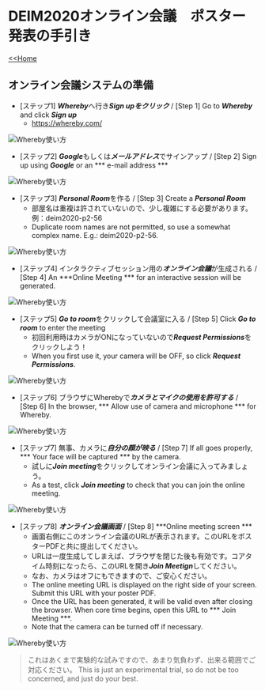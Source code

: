 # DEIM2020オンライン会議　ポスター発表の手引き

[<<Home](README.md)

## オンライン会議システムの準備

* [ステップ1] ***Whereby***へ行き***Sign upをクリック***  / [Step 1] Go to ***Whereby***  and click ***Sign up***
    * https://whereby.com/
    
![Whereby使い方](img/whereby-usage_7.png)

* [ステップ2] ***Google***もしくは***メールアドレス***でサインアップ  / [Step 2] Sign up using ***Google*** or an *** e-mail address ***

![Whereby使い方](img/whereby-usage_6.png)

* [ステップ3] ***Personal Room***を作る  / [Step 3] Create a ***Personal Room***
    * 部屋名は重複は許されていないので、少し複雑にする必要があります。例：deim2020-p2-56
    * Duplicate room names are not permitted, so use a somewhat complex name. E.g.: deim2020-p2-56.

![Whereby使い方](img/whereby-usage_5.png)

* [ステップ4] インタラクティブセッション用の***オンライン会議***が生成される  / [Step 4] An ***Online Meeting *** for an interactive session will be generated.

![Whereby使い方](img/whereby-usage_4.png)

* [ステップ5] ***Go to room***をクリックして会議室に入る  / [Step 5] Click ***Go to room*** to enter the meeting
    * 初回利用時はカメラがONになっていないので***Request Permissions***をクリックしよう！
    * When you first use it, your camera will be OFF, so click ***Request Permissions***.
 
![Whereby使い方](img/whereby-usage_3.png)

* [ステップ6] ブラウザにWherebyで***カメラとマイクの使用を許可する***  /  [Step 6] In the browser, *** Allow use of camera and microphone *** for Whereby.

![Whereby使い方](img/whereby-usage_2.png)

* [ステップ7] 無事、カメラに***自分の顔が映る***  / [Step 7] If all goes properly, *** Your face will be captured *** by the camera.
    * 試しに***Join meeting***をクリックしてオンライン会議に入ってみましょう。
    * As a test, click ***Join meeting*** to check that you can join the online meeting.

![Whereby使い方](img/whereby-usage_1.png)

* [ステップ8] ***オンライン会議画面***  / [Step 8] ***Online meeting screen ***
    * 画面右側にこのオンライン会議のURLが表示されます。このURLをポスターPDFと共に提出してください。
    * URLは一度生成してしまえば、ブラウザを閉じた後も有効です。コアタイム時刻になったら、このURLを開き***Join Meetign***してください。
    * なお、カメラはオフにもできますので、ご安心ください。
    * The online meeting URL is displayed on the right side of your screen. Submit this URL with your poster PDF. 
    * Once the URL has been generated, it will be valid even after closing the browser. When core time begins, open this URL to *** Join Meeting ***.
    * Note that the camera can be turned off if necessary.

    
![Whereby使い方](img/whereby-usage_0.png)

> これはあくまで実験的な試みですので、あまり気負わず、出来る範囲でご対応ください。
> This is just an experimental trial, so do not be too concerned, and just do your best.
